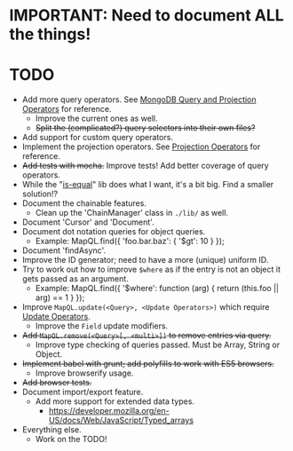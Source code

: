 IMPORTANT: Need to document ALL the things!
===

TODO
===
* Add more query operators. See [MongoDB Query and Projection Operators] for reference.
  * Improve the current ones as well.
  * ~~Split the (complicated?) query selectors into their own files?~~
* Add support for custom query operators.
* Implement the projection operators. See [Projection Operators] for reference.
* ~~Add tests with mocha.~~ Improve tests! Add better coverage of query operators.
* While the "[is-equal]" lib does what I want, it's a bit big. Find a smaller solution!?
* Document the chainable features.
  * Clean up the 'ChainManager' class in `./lib/` as well.
* Document 'Cursor' and 'Document'.
* Document dot notation queries for object queries.
    * Example: MapQL.find({ 'foo.bar.baz': { '$gt': 10 } });
* Document 'findAsync'.
* Improve the ID generator; need to have a more (unique) uniform ID.
* Try to work out how to improve `$where` as if the entry is not an object it gets passed as an argument.
    * Example: MapQL.find({ '$where': function (arg) { return (this.foo || arg) == 1 } });
* Improve `MapQL.update(<Query>, <Update Operators>)` which require [Update Operators].
  * Improve the `Field` update modifiers.
* ~~Add `MapQL.remove(<Query>[, <multi>])` to remove entries via query.~~
  * Improve type checking of queries passed. Must be Array, String or Object.
* ~~Implement babel with grunt; add polyfills to work with ES5 browsers.~~
  * Improve browserify usage.
* ~~Add browser tests.~~
* Document import/export feature.
  * Add more support for extended data types.
    * https://developer.mozilla.org/en-US/docs/Web/JavaScript/Typed_arrays
* Everything else.
  * Work on the TODO!


[MongoDB Query and Projection Operators]: https://docs.mongodb.com/manual/reference/operator/query/
[Projection Operators]: https://docs.mongodb.com/manual/reference/operator/query/#projection-operators
[is-equal]: https://www.npmjs.com/package/is-equal
[Update Operators]: https://docs.mongodb.com/manual/reference/operator/update/

